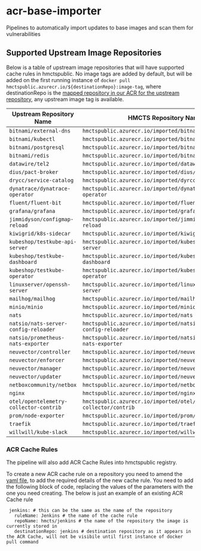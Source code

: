 # acr-base-importer
Pipelines to automatically import updates to base images and scan them for vulnerabilities
## Supported Upstream Image Repositories

Below is a table of upstream image repositories that will have supported cache rules in hmctspublic. No image tags are added by default, but will be added on the first running instance of `docker pull hmctspublic.azurecr.io/${destinationRepo}:image-tag`, where destinationRepo is the [mapped repository in our ACR for the upstream repository](acr-respositories.yaml), any upstream image tag is available.


| **Upstream Repository Name**  | **HMCTS Repository Name** |
| -------- | ------- |
| `bitnami/external-dns`               | `hmctspublic.azurecr.io/imported/bitnami/external-dns`    |
| `bitnami/kubectl`                    | `hmctspublic.azurecr.io/imported/bitnami/kubectl`         |
| `bitnami/postgresql`                 | `hmctspublic.azurecr.io/imported/bitnami/postgresql`      |
| `bitnami/redis`                      | `hmctspublic.azurecr.io/imported/bitnami/redis`           |
| `datawire/tel2`                      | `hmctspublic.azurecr.io/imported/datawire/tel2`           |
| `dius/pact-broker`                   | `hmctspublic.azurecr.io/imported/dius/pact-broker`        |
| `drycc/service-catalog`              | `hmctspublic.azurecr.io/imported/dyrcc/service-catalog`   |
| `dynatrace/dynatrace-operator`       | `hmctspublic.azurecr.io/imported/dynatrace/dynatrace-operator` |
| `fluent/fluent-bit`                  | `hmctspublic.azurecr.io/imported/fluent/fluent-bit`       |
| `grafana/grafana`                    | `hmctspublic.azurecr.io/imported/grafana`                 |
| `jimmidyson/configmap-reload`        | `hmctspublic.azurecr.io/imported/jimmidyson/configmap-reload` |
| `kiwigrid/k8s-sidecar`               | `hmctspublic.azurecr.io/imported/kiwigrid/k8s-sidecar`    |
| `kubeshop/testkube-api-server`       | `hmctspublic.azurecr.io/imported/kubeshop/testkube-api-server` |
| `kubeshop/testkube-dashboard`        | `hmctspublic.azurecr.io/imported/kubeshop/testkube-dashboard` |
| `kubeshop/testkube-operator`         | `hmctspublic.azurecr.io/imported/kubeshop/testkube-operator`|
| `linuxserver/openssh-server`         | `hmctspublic.azurecr.io/imported/linuxserver/openssh-server` | 
| `mailhog/mailhog`                    | `hmctspublic.azurecr.io/imported/mailhog/mailhog`          |
| `minio/minio`                        | `hmctspublic.azurecr.io/imported/minio/minio`              |
| `nats`                               | `hmctspublic.azurecr.io/imported/nats`                   |
| `natsio/nats-server-config-reloader` | `hmctspublic.azurecr.io/imported/natsi/nats-server-config-reloader` |
| `natsio/prometheus-nats-exporter`    | `hmctspublic.azurecr.io/imported/natsio/prometheus-nats-exporter` |
| `neuvector/controller`               | `hmctspublic.azurecr.io/imported/neuvector/controller`    |
| `neuvector/enforcer`                 | `hmctspublic.azurecr.io/imported/neuvector/enforcer`      |
| `neuvector/manager`                  | `hmctspublic.azurecr.io/imported/neuvector/manager`       |
| `neuvector/updater`                  | `hmctspublic.azurecr.io/imported/neuvector/updater`       |
| `netboxcommunity/netbox`             | `hmctspublic.azurecr.io/imported/netboxcommunity/netbox`  |
| `nginx`                              | `hmctspublic.azurecr.io/imported/nginx`                   |
| `otel/opentelemetry-collector-contrib` | `hmctspublic.azurecr.io/imported/otel/opentelemetry-collector/contrib` |
| `prom/node-exporter`                 | `hmctspublic.azurecr.io/imported/prom/node-exporter`       |
| `traefik`                            | `hmctspublic.azurecr.io/imported/traefik`                 |
| `willwill/kube-slack`                | `hmctspublic.azurecr.io/imported/willwill/kube-slack`     |

### ACR Cache Rules
The pipeline will also add ACR Cache Rules into hmctspublic registry.

To create a new ACR cache rule on a repository you need to amend the [yaml file](acr-repositories.yaml), to add the required details of the new cache rule. You need to add the following block of code, replacing the values of the parameters with the one you need creating. The below is just an example of an existing ACR Cache rule
 
 ```
  jenkins: # this can be the same as the name of the repository
    ruleName: Jenkins # the name of the cache rule
    repoName: hmcts/jenkins # the name of the repository the image is currently stored in
    destinationRepo: jenkins # destination repository as it appears in the ACR Cache, will not be visibile until first instance of docker pull command
 ```